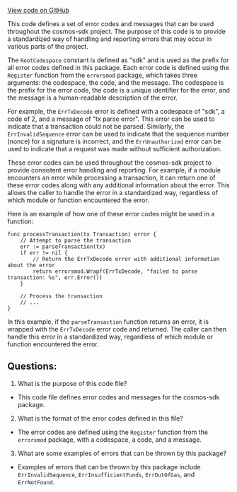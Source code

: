 [View code on GitHub](https://github.com/cosmos/cosmos-sdk.git/types/errors/errors.go)

This code defines a set of error codes and messages that can be used throughout the cosmos-sdk project. The purpose of this code is to provide a standardized way of handling and reporting errors that may occur in various parts of the project. 

The `RootCodespace` constant is defined as "sdk" and is used as the prefix for all error codes defined in this package. Each error code is defined using the `Register` function from the `errorsmod` package, which takes three arguments: the codespace, the code, and the message. The codespace is the prefix for the error code, the code is a unique identifier for the error, and the message is a human-readable description of the error.

For example, the `ErrTxDecode` error is defined with a codespace of "sdk", a code of 2, and a message of "tx parse error". This error can be used to indicate that a transaction could not be parsed. Similarly, the `ErrInvalidSequence` error can be used to indicate that the sequence number (nonce) for a signature is incorrect, and the `ErrUnauthorized` error can be used to indicate that a request was made without sufficient authorization.

These error codes can be used throughout the cosmos-sdk project to provide consistent error handling and reporting. For example, if a module encounters an error while processing a transaction, it can return one of these error codes along with any additional information about the error. This allows the caller to handle the error in a standardized way, regardless of which module or function encountered the error.

Here is an example of how one of these error codes might be used in a function:

```
func processTransaction(tx Transaction) error {
    // Attempt to parse the transaction
    err := parseTransaction(tx)
    if err != nil {
        // Return the ErrTxDecode error with additional information about the error
        return errorsmod.Wrapf(ErrTxDecode, "failed to parse transaction: %s", err.Error())
    }

    // Process the transaction
    // ...
}
```

In this example, if the `parseTransaction` function returns an error, it is wrapped with the `ErrTxDecode` error code and returned. The caller can then handle this error in a standardized way, regardless of which module or function encountered the error.
## Questions: 
 1. What is the purpose of this code file?
- This code file defines error codes and messages for the cosmos-sdk package.

2. What is the format of the error codes defined in this file?
- The error codes are defined using the `Register` function from the `errorsmod` package, with a codespace, a code, and a message.

3. What are some examples of errors that can be thrown by this package?
- Examples of errors that can be thrown by this package include `ErrInvalidSequence`, `ErrInsufficientFunds`, `ErrOutOfGas`, and `ErrNotFound`.
